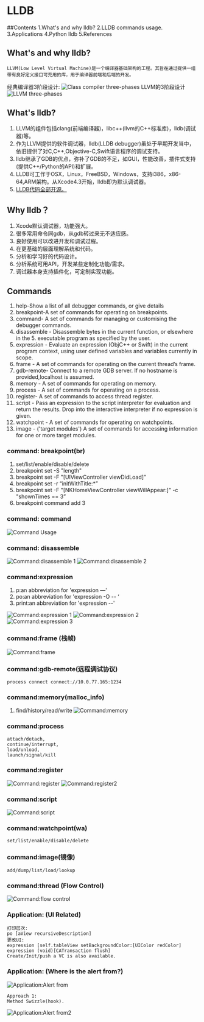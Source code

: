 # LLDB
##Contents
	1.What's and why lldb?
	2.LLDB commands usage.
	3.Applications
	4.Python lldb
	5.References
## What's and why lldb?
	LLVM(Low Level Virtual Machine)是一个编译器基础架构的工程。其旨在通过提供一组带有良好定义接口可充用的库，用于编译器前端和后端的开发。
经典编译器3阶段设计:
![Class compiler three-phases](https://raw.githubusercontent.com/kangwang1988/kangwang1988.github.io/master/_images/classic-compiler-three-phase.png)
LLVM的3阶段设计
![LLVM three-phases](https://raw.githubusercontent.com/kangwang1988/kangwang1988.github.io/master/_images/llvm-compiler-three-phases.png)

## What's lldb?
1.	LLVM的组件包括clang(前端编译器)，libc++(llvm的C++标准库)，lldb(调试器)等。
2.	作为LLVM提供的软件调试器，lldb(LLDB debugger)虽处于早期开发当中，依旧提供了对C,C++,Objective-C,Swift语言程序的调试支持。
3.	lldb继承了GDB的优点，弥补了GDB的不足，如GUI，性能改善，插件式支持(提供C++/Python的API)和扩展。
4.	LLDB可工作于OSX，Linux，FreeBSD，Windows，支持i386，x86-64,ARM架构。从Xcode4.3开始，lldb即为默认调试器。
5.	[LLDB代码全部开源。](lldb.llvm.org/)

## Why lldb？
1.	Xcode默认调试器，功能强大。
2.	很多常用命令同gdb，从gdb转过来无不适应感。
3.	良好使用可以改进开发和调试过程。
4.	在更基础的层面理解系统和代码。
5.	分析和学习好的代码设计。
6.	分析系统可用API，开发某些定制化功能/需求。
7.	调试器本身支持插件化，可定制实现功能。

## Commands
1.	help-Show a list of all debugger commands, or give details
2.	breakpoint-A set of commands for operating on breakpoints.
3.	command- A set of commands for managing or customising the debugger commands.
4.	disassemble - Disassemble bytes in the current function, or elsewhere in the 5.	executable program as specified by the user.
6.	expression - Evaluate an expression (ObjC++ or Swift) in the current program context, using user defined variables and variables currently in scope.
7.	frame - A set of commands for operating on the current thread’s frame.
8.	gdb-remote- Connect to a remote GDB server.  If no hostname is provided,localhost is assumed.
9.	memory - A set of commands for operating on memory.
10.	process - A set of commands for operating on a process.
11.	register- A set of commands to access thread register.
12.	script - Pass an expression to the script interpreter for evaluation and return the results. Drop into the interactive interpreter if no expression is given.
13.	watchpoint - A set of commands for operating on watchpoints.
14.	image - ('target modules')  A set of commands for accessing information for one or more target modules.

### command: breakpoint(br)
1.	set/list/enable/disable/delete
2.	breakpoint set -S "length" 
3.	breakpoint set -F "[UIViewController viewDidLoad]”
4.	breakpoint set -r “initWithTitle:*”
5.	breakpoint set -F "[NKHomeViewController viewWillAppear:]" -c "shownTimes == 3”
6.	breakpoint command add 3

### command: command
![Command Usage](https://raw.githubusercontent.com/kangwang1988/kangwang1988.github.io/master/_images/lldb-command-command.png)

### command: disassemble
![Command:disassemble 1](https://raw.githubusercontent.com/kangwang1988/kangwang1988.github.io/master/_images/lldb-command-disassemble.png)
![Command:disassemble 2](https://raw.githubusercontent.com/kangwang1988/kangwang1988.github.io/master/_images/lldb-command-disassemble-2.png)

### command:expression
1.	p:an abbreviation for 'expression —'
2.	po:an abbreviation for 'expression -O  -- ‘
3.	print:an abbreviation for 'expression --'

![Command:expression 1](https://raw.githubusercontent.com/kangwang1988/kangwang1988.github.io/master/_images/lldb-command-expression.png)
![Command:expression 2](https://raw.githubusercontent.com/kangwang1988/kangwang1988.github.io/master/_images/lldb-command-expression2.png)
![Command:expression 3](https://raw.githubusercontent.com/kangwang1988/kangwang1988.github.io/master/_images/lldb-command-expression3.png)

### command:frame (栈帧)
![Command:frame](https://raw.githubusercontent.com/kangwang1988/kangwang1988.github.io/master/_images/lldb-command-frame.png)

### command:gdb-remote(远程调试协议)
	process connect connect://10.0.77.165:1234
	
### command:memory(malloc_info)
1.	find/history/read/write
![Command:memory](https://github.com/kangwang1988/kangwang1988.github.io/raw/master/_images/lldb-command-memory.png)

### command:process
	attach/detach,
	continue/interrupt,
	load/unload,
	launch/signal/kill
	
### command:register
![Command:register](https://github.com/kangwang1988/kangwang1988.github.io/raw/master/_images/lldb-command-register.gif)
![Command:register2](https://github.com/kangwang1988/kangwang1988.github.io/raw/master/_images/lldb-command-arm-arch.png)

### command:script
![Command:script](https://github.com/kangwang1988/kangwang1988.github.io/raw/master/_images/lldb-command-script.png)

### command:watchpoint(wa)
	set/list/enable/disable/delete
	
### command:image(镜像)
	add/dump/list/load/lookup
	
### command:thread (Flow Control)
![Command:flow control](https://github.com/kangwang1988/kangwang1988.github.io/raw/master/_images/lldb-command-thread.gif)

### Application: (UI Related)
	打印层次:
	po [aView recursiveDescription]
	更改UI:
	expression [self.tableView setBackgroundColor:[UIColor redColor]
	expression (void)[CATransaction flush]
	Create/Init/push a VC is also available.
	
### Application: (Where is the alert from?)
![Application:Alert from](https://github.com/kangwang1988/kangwang1988.github.io/raw/master/_images/lldb-application-where-is-alert-from.png)

	Approach 1:
	Method Swizzle(hook).

![Application:Alert from2]()
	